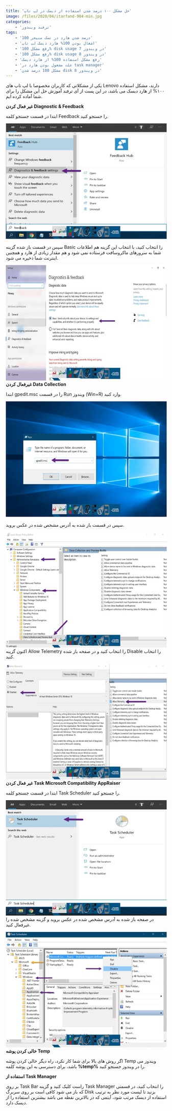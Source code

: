 ```yaml
---
title: 'حل مشکل ۱۰۰ درصد شدن استفاده از دیسک در لپ تاپ'
image: /files/2020/04/itarfand-904-min.jpg
categories:
    - 'ترفند ویندوز'
tags:
    - '100 درصد شدن هارد در تسک منیجر'
    - 'اشغال بودن 100% هارد دیسک لپ تاپ'
    - 'رفع مشکل 100% disk usage در ویندوز 7'
    - 'رفع مشکل 100% disk usage در ویندوز 8'
    - 'رفع مشکل استفاده 100% از هارد دیسک'
    - 'علت مشغول بودن هارد در task manager'
    - 'مشکل 100 درصد شدن disk در ویندوز 8'
---
```


یکی از مشکلاتی که کاربران مخصوصا با لپ تاپ های Lenovo دارند، مشکل استفاده ۱۰۰% از هارد دیسک می باشد، در این پست از آی ترفند آموزش حل این مشکل را برای شما آماده کرده ایم.

**غیر فعال کردن Diagnostic &amp; Feedback**

ابتدا در قسمت جستجو کلمه Feedback را جستجو کنید.

![mhkarami97](/files/2020/04/itarfand-897-min.jpg)

سپس در قسمت باز شده گزینه Basic را انتخاب کنید، با انتخاب این گزینه هم اطلاعات شما به سرورهای ماکروسافت فرستاده نمی شود و هم مقدار زیادی از هارد و همچنین اینترنت شما ذخیره می شود.

![mhkarami97](/files/2020/04/itarfand-898-min.jpg)
**غیرفعال کردن Data Collection**

ابتدا gpedit.msc را در قسمت Run ویندوز (Win+R) وارد کنید.

![mhkarami97](/files/2020/04/itarfand-899-min-1.jpg)


سپس در قسمت باز شده به آدرس مشخص شده در عکس بروید.

![mhkarami97](/files/2020/04/itarfand-900-min-1.jpg)
اکنون گزینه Allow Telemetry را انتخاب کنید و در صفحه باز شده Disable را انتخاب کنید.

![mhkarami97](/files/2020/04/itarfand-901-min-1.jpg)
**غیر فعال کردن Task Microsoft Compatibility AppRaiser**

ابتدا در قسمت جستجو کلمه Task Scheduler را جستجو کنید.

![mhkarami97](/files/2020/04/itarfand-902-min.jpg)
در صفحه باز شده به آدرس مشخص شده در عکس بروید و گزینه مشخص شده را غیرفعال کنید.

![mhkarami97](/files/2020/04/itarfand-903-min.jpg)
**خالی کردن پوشه Temp**

اگر روش های بالا برای شما کار نکرد، راه دیگر خالی کردن پوشه Temp ویندوز می باشد، برای دسترسی به این پوشه کلمه **%temp%** را در ویندوز جستجو کنید.

**استفاده از Task Manager**

بر روی Task Bar راست کلیک کنید و گزینه Task Manager را انتخاب کنید، در قسمتی که باز می شود کافی است بر روی سربرگ Disk بزنید تا لیست مورد نظر به ترتیب استفاده از دیسک مرتب شود، آیتمی که در بالاترین نقطه می باشد بیشترین استفاده را از دیسک دارد.